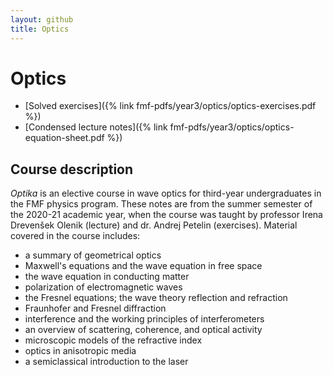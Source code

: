 ```yaml
---
layout: github
title: Optics
---
```

# Optics

- [Solved exercises]({% link fmf-pdfs/year3/optics/optics-exercises.pdf %})
- [Condensed lecture notes]({% link fmf-pdfs/year3/optics/optics-equation-sheet.pdf %})

## Course description
*Optika* is an elective course in wave optics for third-year undergraduates in the FMF physics program. These notes are from the summer semester of the 2020-21 academic year, when the course was taught by professor Irena Drevenšek Olenik (lecture) and dr. Andrej Petelin (exercises). Material covered in the course includes:
- a summary of geometrical optics
- Maxwell's equations and the wave equation in free space
- the wave equation in conducting matter
- polarization of electromagnetic waves
- the Fresnel equations; the wave theory reflection and refraction
- Fraunhofer and Fresnel diffraction
- interference and the working principles of interferometers
- an overview of scattering, coherence, and optical activity
- microscopic models of the refractive index
- optics in anisotropic media
- a semiclassical introduction to the laser
